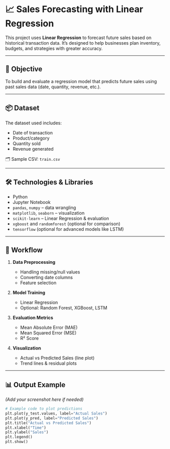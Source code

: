 # 📈 Sales Forecasting with Linear Regression

This project uses **Linear Regression** to forecast future sales based on historical transaction data. It’s designed to help businesses plan inventory, budgets, and strategies with greater accuracy.

---

## 🎯 Objective

To build and evaluate a regression model that predicts future sales using past sales data (date, quantity, revenue, etc.).

---

## 📦 Dataset

The dataset used includes:
- Date of transaction
- Product/category
- Quantity sold
- Revenue generated

🗂️ Sample CSV: `train.csv`

---

## 🛠️ Technologies & Libraries

- Python  
- Jupyter Notebook  
- `pandas`, `numpy` – data wrangling  
- `matplotlib`, `seaborn` – visualization  
- `scikit-learn` – Linear Regression & evaluation  
- `xgboost` and `randomforest` (optional for comparison)  
- `tensorflow` (optional for advanced models like LSTM)

---

## 🧪 Workflow

1. **Data Preprocessing**
   - Handling missing/null values
   - Converting date columns
   - Feature selection

2. **Model Training**
   - Linear Regression
   - Optional: Random Forest, XGBoost, LSTM

3. **Evaluation Metrics**
   - Mean Absolute Error (MAE)
   - Mean Squared Error (MSE)
   - R² Score

4. **Visualization**
   - Actual vs Predicted Sales (line plot)
   - Trend lines & residual plots

---

## 📊 Output Example

*(Add your screenshot here if needed)*

```python
# Example code to plot predictions
plt.plot(y_test.values, label="Actual Sales")
plt.plot(y_pred, label="Predicted Sales")
plt.title("Actual vs Predicted Sales")
plt.xlabel("Time")
plt.ylabel("Sales")
plt.legend()
plt.show()

